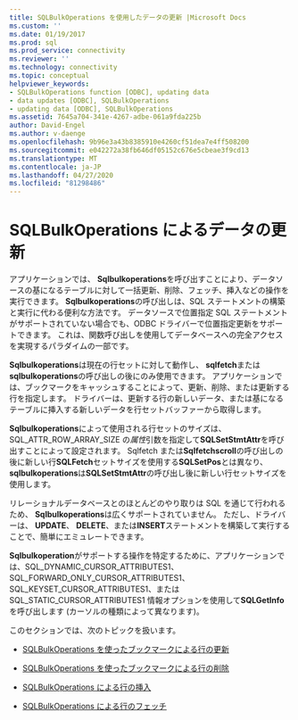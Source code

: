 ```yaml
---
title: SQLBulkOperations を使用したデータの更新 |Microsoft Docs
ms.custom: ''
ms.date: 01/19/2017
ms.prod: sql
ms.prod_service: connectivity
ms.reviewer: ''
ms.technology: connectivity
ms.topic: conceptual
helpviewer_keywords:
- SQLBulkOperations function [ODBC], updating data
- data updates [ODBC], SQLBulkOperations
- updating data [ODBC], SQLBulkOperations
ms.assetid: 7645a704-341e-4267-adbe-061a9fda225b
author: David-Engel
ms.author: v-daenge
ms.openlocfilehash: 9b96e3a43b8385910e4260cf51dea7e4ff508200
ms.sourcegitcommit: e042272a38fb646df05152c676e5cbeae3f9cd13
ms.translationtype: MT
ms.contentlocale: ja-JP
ms.lasthandoff: 04/27/2020
ms.locfileid: "81298486"
---
```

# <a name="updating-data-with-sqlbulkoperations"></a>SQLBulkOperations によるデータの更新
アプリケーションでは、 **Sqlbulkoperations**を呼び出すことにより、データソースの基になるテーブルに対して一括更新、削除、フェッチ、挿入などの操作を実行できます。 **Sqlbulkoperations**の呼び出しは、SQL ステートメントの構築と実行に代わる便利な方法です。 データソースで位置指定 SQL ステートメントがサポートされていない場合でも、ODBC ドライバーで位置指定更新をサポートできます。 これは、関数呼び出しを使用してデータベースへの完全アクセスを実現するパラダイムの一部です。  
  
 **Sqlbulkoperations**は現在の行セットに対して動作し、 **sqlfetch**または**sqlbulkoperations**の呼び出しの後にのみ使用できます。 アプリケーションでは、ブックマークをキャッシュすることによって、更新、削除、または更新する行を指定します。 ドライバーは、更新する行の新しいデータ、または基になるテーブルに挿入する新しいデータを行セットバッファーから取得します。  
  
 **Sqlbulkoperations**によって使用される行セットのサイズは、SQL_ATTR_ROW_ARRAY_SIZE の*属性*引数を指定して**SQLSetStmtAttr**を呼び出すことによって設定されます。 Sqlfetch または**Sqlfetchscroll**の呼び出しの後に新しい行**SQLFetch**セットサイズを使用する**SQLSetPos**とは異なり、 **sqlbulkoperations**は**SQLSetStmtAttr**の呼び出し後に新しい行セットサイズを使用します。  
  
 リレーショナルデータベースとのほとんどのやり取りは SQL を通じて行われるため、 **Sqlbulkoperations**は広くサポートされていません。 ただし、ドライバーは、 **UPDATE**、 **DELETE**、または**INSERT**ステートメントを構築して実行することで、簡単にエミュレートできます。  
  
 **Sqlbulkoperation**がサポートする操作を特定するために、アプリケーションでは、SQL_DYNAMIC_CURSOR_ATTRIBUTES1、SQL_FORWARD_ONLY_CURSOR_ATTRIBUTES1、SQL_KEYSET_CURSOR_ATTRIBUTES1、または SQL_STATIC_CURSOR_ATTRIBUTES1 情報オプションを使用して**SQLGetInfo**を呼び出します (カーソルの種類によって異なります)。  
  
 このセクションでは、次のトピックを扱います。  
  
-   [SQLBulkOperations を使ったブックマークによる行の更新](../../../odbc/reference/develop-app/updating-rows-by-bookmark-with-sqlbulkoperations.md)  
  
-   [SQLBulkOperations を使ったブックマークによる行の削除](../../../odbc/reference/develop-app/deleting-rows-by-bookmark-with-sqlbulkoperations.md)  
  
-   [SQLBulkOperations による行の挿入](../../../odbc/reference/develop-app/inserting-rows-with-sqlbulkoperations.md)  
  
-   [SQLBulkOperations による行のフェッチ](../../../odbc/reference/develop-app/fetching-rows-with-sqlbulkoperations.md)
